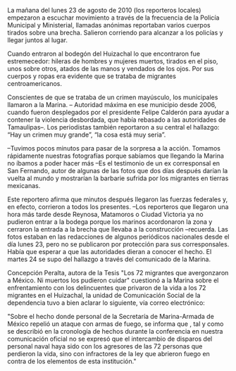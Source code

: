 <p>La mañana del lunes 23 de agosto de 2010 (los reporteros locales) empezaron a escuchar movimiento a través de la frecuencia de la Policía Municipal y Ministerial, llamadas anónimas reportaban varios cuerpos tirados sobre una brecha. Salieron corriendo para alcanzar a los policías y llegar juntos al lugar.</p>
<p>Cuando entraron al bodegón del Huizachal lo que encontraron fue estremecedor: hileras de hombres y mujeres muertos, tirados en el piso, unos sobre otros, atados de las manos y vendados de los ojos. Por sus cuerpos y ropas era evidente que se trataba de migrantes centroamericanos.</p>
<p>Conscientes de que se trataba de un crimen mayúsculo, los municipales llamaron a la Marina. – Autoridad máxima en ese municipio desde 2006, cuando fueron desplegados por el presidente Felipe Calderón para ayudar a contener la violencia desbordada, que había rebasado a las autoridades de Tamaulipas–. Los periodistas también reportaron a su central el hallazgo: “Hay un crimen muy grande”, “la cosa está muy seria”.</p>
<p>–Tuvimos pocos minutos para pasar de la sorpresa a la acción. Tomamos rápidamente nuestras fotografías porque sabíamos que llegando la Marina no íbamos a poder hacer más –Es el testimonio de un ex corresponsal en San Fernando, autor de algunas de las fotos que dos días después darían la vuelta al mundo y mostrarían la barbarie sufrida por los migrantes en tierras mexicanas.</p>
<p>Este reportero afirma que minutos después llegaron las fuerzas federales y, en efecto, corrieron a todos los presentes. –Los reporteros que llegaron una hora más tarde desde Reynosa, Matamoros o Ciudad Victoria ya no pudieron entrar a la bodega porque los marinos acordonaron la zona y cerraron la entrada a la brecha que llevaba a la construcción –recuerda.
Las fotos estaban en las redacciones de algunos periódicos nacionales desde el día lunes 23, pero no se publicaron por protección para sus corresponsales. Había que esperar a que las autoridades dieran a conocer el hecho. El martes 24 se supo del hallazgo a través del comunicado de la Marina.</p>
<p>Concepción Peralta, autora de la Tesis  "Los 72 migrantes que avergonzaron a México. Ni muertos los pudieron cuidar" cuestionó a la Marina sobre el enfrentamiento con los delincuentes que privaron de la vida a los 72 migrantes en el Huizachal, la unidad de Comunicación Social de la dependencia tuvo a bien aclarar lo siguiente, vía correo electrónico:
<p>"Sobre el hecho donde personal de la Secretaría de Marina-Armada de México repelió un ataque con armas de fuego, se informa que , tal y como se describió en la cronología de hechos durante la conferencia en nuestra comunicación oficial no se expresó que el intercambio de disparos del personal naval haya sido con los agresores de las 72 personas que perdieron la vida, sino con infractores de la ley que abrieron fuego en contra de los elementos de esta institución."</p>
